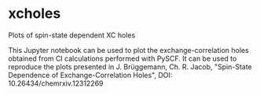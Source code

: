 # xcholes
Plots of spin-state dependent XC holes 

This Jupyter notebook can be used to plot the exchange-correlation holes obtained from CI calculations performed with PySCF. 
It can be used to reproduce the plots presented in 
    J. Brüggemann, Ch. R. Jacob, "Spin-State Dependence of Exchange-Correlation Holes", DOI: 10.26434/chemrxiv.12312269
